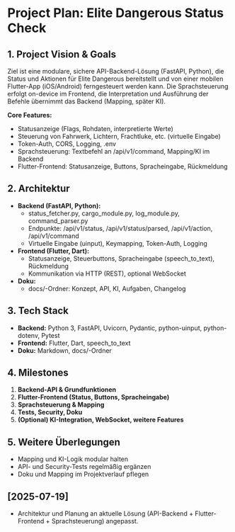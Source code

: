 # Project Plan: Elite Dangerous Status Check

## 1. Project Vision & Goals

Ziel ist eine modulare, sichere API-Backend-Lösung (FastAPI, Python), die Status und Aktionen für Elite Dangerous bereitstellt und von einer mobilen Flutter-App (iOS/Android) ferngesteuert werden kann. Die Sprachsteuerung erfolgt on-device im Frontend, die Interpretation und Ausführung der Befehle übernimmt das Backend (Mapping, später KI).

**Core Features:**
- Statusanzeige (Flags, Rohdaten, interpretierte Werte)
- Steuerung von Fahrwerk, Lichtern, Frachtluke, etc. (virtuelle Eingabe)
- Token-Auth, CORS, Logging, .env
- Sprachsteuerung: Textbefehl an /api/v1/command, Mapping/KI im Backend
- Flutter-Frontend: Statusanzeige, Buttons, Spracheingabe, Rückmeldung

## 2. Architektur

- **Backend (FastAPI, Python):**
  - status_fetcher.py, cargo_module.py, log_module.py, command_parser.py
  - Endpunkte: /api/v1/status, /api/v1/status/parsed, /api/v1/action, /api/v1/command
  - Virtuelle Eingabe (uinput), Keymapping, Token-Auth, Logging
- **Frontend (Flutter, Dart):**
  - Statusanzeige, Steuerbuttons, Spracheingabe (speech_to_text), Rückmeldung
  - Kommunikation via HTTP (REST), optional WebSocket
- **Doku:**
  - docs/-Ordner: Konzept, API, KI, Aufgaben, Changelog

## 3. Tech Stack
- **Backend:** Python 3, FastAPI, Uvicorn, Pydantic, python-uinput, python-dotenv, Pytest
- **Frontend:** Flutter, Dart, speech_to_text
- **Doku:** Markdown, docs/-Ordner

## 4. Milestones
1. **Backend-API & Grundfunktionen**
2. **Flutter-Frontend (Status, Buttons, Spracheingabe)**
3. **Sprachsteuerung & Mapping**
4. **Tests, Security, Doku**
5. **(Optional) KI-Integration, WebSocket, weitere Features**

## 5. Weitere Überlegungen
- Mapping und KI-Logik modular halten
- API- und Security-Tests regelmäßig ergänzen
- Doku und Mapping im Projektverlauf pflegen

## [2025-07-19]
- Architektur und Planung an aktuelle Lösung (API-Backend + Flutter-Frontend + Sprachsteuerung) angepasst.
